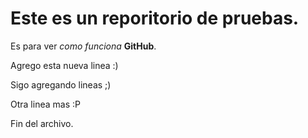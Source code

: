 # Este es un reporitorio de pruebas.

Es para ver *como funciona* **GitHub**.

Agrego esta nueva linea :) 

Sigo agregando lineas ;)

Otra linea mas  :P

Fin del archivo.
